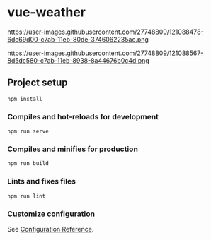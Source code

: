 # vue-weather

https://user-images.githubusercontent.com/27748809/121088478-6dc69d00-c7ab-11eb-80de-3746062235ac.png

https://user-images.githubusercontent.com/27748809/121088567-8d5dc580-c7ab-11eb-8938-8a44676b0c4d.png

## Project setup
```
npm install
```

### Compiles and hot-reloads for development
```
npm run serve
```

### Compiles and minifies for production
```
npm run build
```

### Lints and fixes files
```
npm run lint
```

### Customize configuration
See [Configuration Reference](https://cli.vuejs.org/config/).
